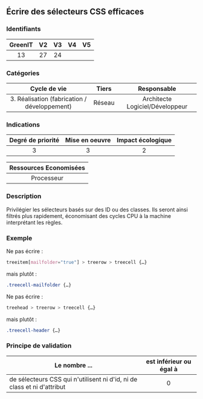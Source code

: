 ## Écrire des sélecteurs CSS efficaces

### Identifiants

| GreenIT | V2  | V3  | V4  | V5  |
| :-----: | :-: | :-: | :-: | :-: |
|   13    | 27  | 24  |     |     |

### Catégories

|                 Cycle de vie                 | Tiers  |           Responsable           |
| :------------------------------------------: | :----: | :-----------------------------: |
| 3. Réalisation (fabrication / développement) | Réseau | Architecte Logiciel/Développeur |

### Indications

| Degré de priorité | Mise en oeuvre | Impact écologique |
| :---------------: | :------------: | :---------------: |
|         3         |       3        |         2         |

| Ressources Economisées |
| :--------------------: |
|       Processeur       |

### Description

Privilégier les sélecteurs basés sur des ID ou des classes. Ils seront ainsi filtrés plus rapidement, économisant des cycles CPU à la machine interprétant les règles.

### Exemple

Ne pas écrire :

```css
treeitem[mailfolder="true"] > treerow > treecell {…}
```

mais plutôt :

```css
.treecell-mailfolder {…}
```

Ne pas écrire :

```css
treehead > treerow > treecell {…}
```

mais plutôt :

```css
.treecell-header {…}
```

### Principe de validation

| Le nombre ...                                                           | est inférieur ou égal à |
| ----------------------------------------------------------------------- | :---------------------: |
| de sélecteurs CSS qui n'utilisent ni d'id, ni de class et ni d'attribut |            0            |
